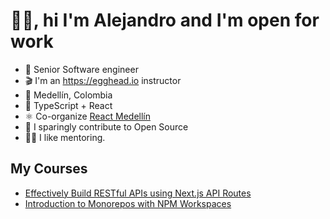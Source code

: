 # 👋🏼, hi I'm Alejandro and I'm open for work

- 💼 Senior Software engineer
- 🎬 I'm an https://egghead.io instructor
- 🏡 Medellín, Colombia
- 🌱 TypeScript + React
- ⚛️ Co-organize [React Medellín](https://meetup.com/react-medellin)
- 🤝 I sparingly contribute to Open Source
- 👨‍🏫 I like mentoring.

## My Courses

- [Effectively Build RESTful APIs using Next.js API Routes](https://egghead.io/courses/effectively-build-restful-apis-using-next-js-api-routes-41c2b1ea)
- [Introduction to Monorepos with NPM Workspaces](https://egghead.io/courses/introduction-to-monorepos-with-npm-workspaces-c03f500b)
